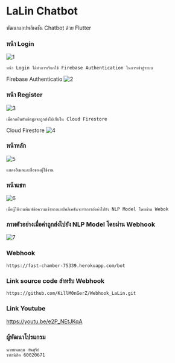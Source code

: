 # LaLin Chatbot

พัฒนาแอปพลิเคชัน Chatbot ด้วย Flutter

### หน้า Login
![1](https://user-images.githubusercontent.com/45454455/97809927-d7754a80-1ca2-11eb-8f2d-b6583d44c8e6.PNG)

```
หน้า Login ได้ทำการเรียกใช้ Firebase Authentication ในการเข้าสู่ระบบ
```
Firebase Authenticatio
![2](https://user-images.githubusercontent.com/45454455/97810068-ca0c9000-1ca3-11eb-911e-f9b538a8572e.PNG)

### หน้า Register
![3](https://user-images.githubusercontent.com/45454455/97810099-fa542e80-1ca3-11eb-879c-ecdade5aada2.PNG)

```
เมื่อกดยืนยันข้อมูลจะถูกส่งไปเก็บใน Cloud Firestore
```
Cloud Firestore
![4](https://user-images.githubusercontent.com/45454455/97810156-6c2c7800-1ca4-11eb-9aad-98f1cf8d02bb.PNG)

### หน้าหลัก
![5](https://user-images.githubusercontent.com/45454455/97810175-93834500-1ca4-11eb-823e-dad34c7c8784.PNG)

```
แสดงอีเมลและชื่อของผู้ใช้งาน
```

### หน้าแชท
![6](https://user-images.githubusercontent.com/45454455/97810270-3f2c9500-1ca5-11eb-84c7-ebdf8971aaef.PNG)

```
เมื่อผู้ใช้งานพิมพ์ข้อความเข้าทางแอปพลิเคชันจะทำการส่งค่าไปยัง NLP Model โดยผ่าน Webok
```
### ภาพตัวอย่างเมื่อค่าถูกส่งไปยัง NLP Model โดยผ่าน Webhook
![7](https://user-images.githubusercontent.com/45454455/97810333-aa766700-1ca5-11eb-9a03-520bfef933d4.PNG)
### Webhook 
```
https://fast-chamber-75339.herokuapp.com/bot
```

### Link source code สำหรับ Webhook 
```
https://github.com/KillM0nGerZ/Webhook_LaLin.git
```
### Link Youtube

https://youtu.be/e2P_NEtJKqA


### ผู้พัฒนาโปรแกรม 
```
นายธนกฤต กันสุรีย์ 
รหัสนิสิต 60020671
```
